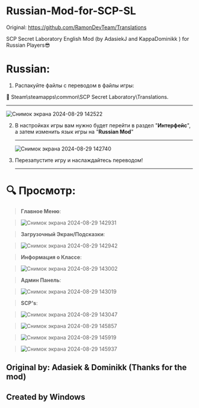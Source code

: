 # Russian-Mod-for-SCP-SL
Original: https://github.com/RamonDevTeam/Translations 

SCP Secret Laboratory English Mod (by AdasiekJ and KappaDominikk ) for Russian Players😎

# **Russian:**
1. Распакуйте файлы с переводом в файлы игры:

📁 Steam\steamapps\common\SCP Secret Laboratory\Translations.

<hr>

![Снимок экрана 2024-08-29 142522](https://github.com/user-attachments/assets/1777eaf3-99f1-4235-9310-452a21711ee6)

2. В настройках игры вам нужно будет перейти в раздел "<b>Интерфейс</b>", а затем изменить язык игры на "<b>Russian Mod</b>"

   <hr>

   ![Снимок экрана 2024-08-29 142740](https://github.com/user-attachments/assets/2860c0a5-a37a-4fce-9853-3d9b65825de3)

3. Перезапустите игру и наслаждайтесь переводом!

   <hr>

# 🔍 **Просмотр:**
> **Главное Меню**:

> ![Снимок экрана 2024-08-29 142931](https://github.com/user-attachments/assets/37acfca5-fef5-4de6-985b-b90f7b371ea7)

> **Загрузочный Экран/Подсказки**:

> ![Снимок экрана 2024-08-29 142942](https://github.com/user-attachments/assets/708ce9b0-3930-45d6-86a2-ffd9fb31360c)

> **Информация о Классе**:

> ![Снимок экрана 2024-08-29 143002](https://github.com/user-attachments/assets/3459c327-2ea2-4d31-88ef-a419b9d79952)

> **Админ Панель**:

> ![Снимок экрана 2024-08-29 143019](https://github.com/user-attachments/assets/48361835-6bd5-46da-9ae6-b2b5d5168f63)

> **SCP's**:

> ![Снимок экрана 2024-08-29 143047](https://github.com/user-attachments/assets/9b564af0-c8f4-498c-9131-b1f255c61b12)

> ![Снимок экрана 2024-08-29 145857](https://github.com/user-attachments/assets/564136f1-b021-4e88-81d9-5648e4c6b2db)

>![Снимок экрана 2024-08-29 145919](https://github.com/user-attachments/assets/e0bc46a9-b016-4473-81ba-098faa7a6780)

>![Снимок экрана 2024-08-29 145937](https://github.com/user-attachments/assets/e7b66d10-69f1-4449-8efd-f11763d73d7c)

 
## **Original by: Adasiek & Dominikk (Thanks for the mod)**
## **Created by Windows**
